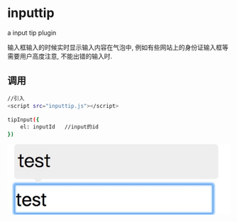 # inputtip
a input tip plugin

输入框输入的时候实时显示输入内容在气泡中, 例如有些网站上的身份证输入框等需要用户高度注意, 不能出错的输入时.

## 调用
``` bash
//引入
<script src="inputtip.js"></script>
```

``` bash
tipInput({
    el: inputId   //input的id
})
```
![调用成功](img/inputtip.png)
